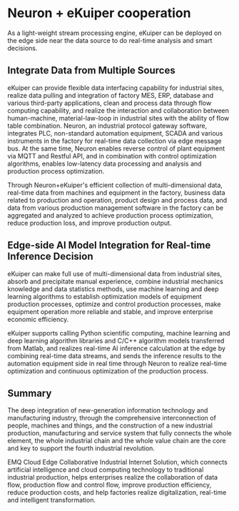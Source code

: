 # Neuron + eKuiper cooperation

As a light-weight stream processing engine, eKuiper can be deployed on the edge side near the data source to do real-time analysis and smart decisions.

## Integrate Data from Multiple Sources

eKuiper can provide flexible data interfacing capability for industrial sites, realize data pulling and integration of factory MES, ERP, database and various third-party applications, clean and process data through flow computing capability, and realize the interaction and collaboration between human-machine, material-law-loop in industrial sites with the ability of flow table combination. Neuron, an industrial protocol gateway software, integrates PLC, non-standard automation equipment, SCADA and various instruments in the factory for real-time data collection via edge message bus. At the same time, Neuron enables reverse control of plant equipment via MQTT and Restful API, and in combination with control optimization algorithms, enables low-latency data processing and analysis and production process optimization.

Through Neuron+eKuiper's efficient collection of multi-dimensional data, real-time data from machines and equipment in the factory, business data related to production and operation, product design and process data, and data from various production management software in the factory can be aggregated and analyzed to achieve production process optimization, reduce production loss, and improve production output.

## Edge-side AI Model Integration for Real-time Inference Decision

eKuiper can make full use of multi-dimensional data from industrial sites, absorb and precipitate manual experience, combine industrial mechanics knowledge and data statistics methods, use machine learning and deep learning algorithms to establish optimization models of equipment production processes, optimize and control production processes, make equipment operation more reliable and stable, and improve enterprise economic efficiency.

eKuiper supports calling Python scientific computing, machine learning and deep learning algorithm libraries and C/C++ algorithm models transferred from Matlab, and realizes real-time AI inference calculation at the edge by combining real-time data streams, and sends the inference results to the automation equipment side in real time through Neuron to realize real-time optimization and continuous optimization of the production process.

## Summary

The deep integration of new-generation information technology and manufacturing industry, through the comprehensive interconnection of people, machines and things, and the construction of a new industrial production, manufacturing and service system that fully connects the whole element, the whole industrial chain and the whole value chain are the core and key to support the fourth industrial revolution.

EMQ Cloud Edge Collaborative Industrial Internet Solution, which connects artificial intelligence and cloud computing technology to traditional industrial production, helps enterprises realize the collaboration of data flow, production flow and control flow, improve production efficiency, reduce production costs, and help factories realize digitalization, real-time and intelligent transformation.